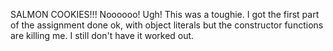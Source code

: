 SALMON COOKIES!!! Noooooo! Ugh! This was a toughie. I got the first part of the assignment done ok, with object literals but the constructor functions are killing me. I still don't have it worked out.